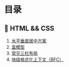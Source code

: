 # 目录

## 📝 HTML &&  CSS

1. [水平垂直居中方案](./1.middle.md)
1. [盒模型](./2.box-modle.md)
1. [常见三栏布局](./3-layout.md)
1. [块级格式化上下文（BFC）](./bfc.md)